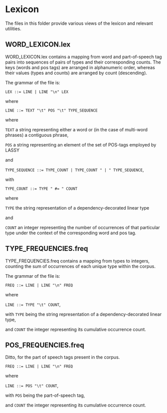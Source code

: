 # Lexicon

The files in this folder provide various views of the lexicon and relevant utilities.  

## WORD_LEXICON.lex
WORD_LEXICON.lex contains a mapping from word and part-of-speech tag pairs into sequences of pairs of types and their 
corresponding counts.
The keys (words and pos tags) are arranged in alphanumeric order, whereas their values (types and counts) are arranged 
by count (descending).

The grammar of the file is:

 `LEX ::= LINE | LINE "\n" LEX`
 
 where 
 
 `LINE ::= TEXT "\t" POS "\t" TYPE_SEQUENCE`
 
 where 
 
 `TEXT` a string representing either a word or (in the case of multi-word phrases) a contiguous phrase,
 
 `POS` a string representing an element of the set of POS-tags employed by LASSY
 
 and 
 
 `TYPE_SEQUENCE ::= TYPE_COUNT | TYPE_COUNT " | " TYPE_SEQUENCE`,
 
 with 
 
 `TYPE_COUNT ::= TYPE " #= " COUNT ` 
 
 where
 
 `TYPE` the string representation of a dependency-decorated linear type
 
 and 
 
 `COUNT` an integer representing the number of occurrences of that particular type under the context of the 
 corresponding word and pos tag.
 
 
 ## TYPE_FREQUENCIES.freq
 TYPE_FREQUENCIES.freq contains a mapping from types to integers, counting the sum of occurrences of each unique type 
 within the corpus.
 
 The grammar of the file is:
 
  `FREQ ::= LINE | LINE "\n" FREQ`
  
  where 
  
  `LINE ::= TYPE "\t" COUNT`,
  
  with `TYPE` being the string representation of a dependency-decorated linear type,
  
  and `COUNT` the integer representing its cumulative occurrence count.
  
  
 ## POS_FREQUENCIES.freq
 Ditto, for the part of speech tags present in the corpus.
 
 
  `FREQ ::= LINE | LINE "\n" FREQ`
  
  where 
  
  `LINE ::= POS "\t" COUNT`,
  
  with `POS` being the part-of-speech tag,
  
  and `COUNT` the integer representing its cumulative occurrence count.
  